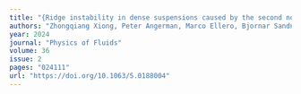 ```yaml
---
title: "{Ridge instability in dense suspensions caused by the second normal stress difference}"
authors: "Zhongqiang Xiong, Peter Angerman, Marco Ellero, Bjornar Sandnes, Ryohei Seto"
year: 2024
journal: "Physics of Fluids"
volume: 36
issue: 2
pages: "024111"
url: "https://doi.org/10.1063/5.0188004"
---
```

